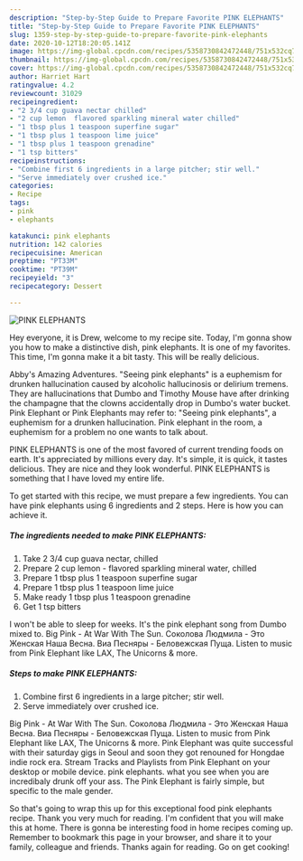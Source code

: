 ```yaml
---
description: "Step-by-Step Guide to Prepare Favorite PINK ELEPHANTS"
title: "Step-by-Step Guide to Prepare Favorite PINK ELEPHANTS"
slug: 1359-step-by-step-guide-to-prepare-favorite-pink-elephants
date: 2020-10-12T18:20:05.141Z
image: https://img-global.cpcdn.com/recipes/5358730842472448/751x532cq70/pink-elephants-recipe-main-photo.jpg
thumbnail: https://img-global.cpcdn.com/recipes/5358730842472448/751x532cq70/pink-elephants-recipe-main-photo.jpg
cover: https://img-global.cpcdn.com/recipes/5358730842472448/751x532cq70/pink-elephants-recipe-main-photo.jpg
author: Harriet Hart
ratingvalue: 4.2
reviewcount: 31029
recipeingredient:
- "2 3/4 cup guava nectar chilled"
- "2 cup lemon  flavored sparkling mineral water chilled"
- "1 tbsp plus 1 teaspoon superfine sugar"
- "1 tbsp plus 1 teaspoon lime juice"
- "1 tbsp plus 1 teaspoon grenadine"
- "1 tsp bitters"
recipeinstructions:
- "Combine first 6 ingredients in a large pitcher; stir well."
- "Serve immediately over crushed ice."
categories:
- Recipe
tags:
- pink
- elephants

katakunci: pink elephants 
nutrition: 142 calories
recipecuisine: American
preptime: "PT33M"
cooktime: "PT39M"
recipeyield: "3"
recipecategory: Dessert

---
```



![PINK ELEPHANTS](https://img-global.cpcdn.com/recipes/5358730842472448/751x532cq70/pink-elephants-recipe-main-photo.jpg)

Hey everyone, it is Drew, welcome to my recipe site. Today, I'm gonna show you how to make a distinctive dish, pink elephants. It is one of my favorites. This time, I'm gonna make it a bit tasty. This will be really delicious.

Abby&#39;s Amazing Adventures. &#34;Seeing pink elephants&#34; is a euphemism for drunken hallucination caused by alcoholic hallucinosis or delirium tremens. They are hallucinations that Dumbo and Timothy Mouse have after drinking the champagne that the clowns accidentally drop in Dumbo&#39;s water bucket. Pink Elephant or Pink Elephants may refer to: &#34;Seeing pink elephants&#34;, a euphemism for a drunken hallucination. Pink elephant in the room, a euphemism for a problem no one wants to talk about.

PINK ELEPHANTS is one of the most favored of current trending foods on earth. It's appreciated by millions every day. It's simple, it is quick, it tastes delicious. They are nice and they look wonderful. PINK ELEPHANTS is something that I have loved my entire life.


To get started with this recipe, we must prepare a few ingredients. You can have pink elephants using 6 ingredients and 2 steps. Here is how you can achieve it.

<!--inarticleads1-->

##### The ingredients needed to make PINK ELEPHANTS:

1. Take 2 3/4 cup guava nectar, chilled
1. Prepare 2 cup lemon - flavored sparkling mineral water, chilled
1. Prepare 1 tbsp plus 1 teaspoon superfine sugar
1. Prepare 1 tbsp plus 1 teaspoon lime juice
1. Make ready 1 tbsp plus 1 teaspoon grenadine
1. Get 1 tsp bitters


I won&#39;t be able to sleep for weeks. It&#39;s the pink elephant song from Dumbo mixed to. Big Pink - At War With The Sun. Соколова Людмила - Это Женская Наша Весна. Виа Песняры - Беловежская Пуща. Listen to music from Pink Elephant like LAX, The Unicorns &amp; more. 

<!--inarticleads2-->

##### Steps to make PINK ELEPHANTS:

1. Combine first 6 ingredients in a large pitcher; stir well.
1. Serve immediately over crushed ice.


Big Pink - At War With The Sun. Соколова Людмила - Это Женская Наша Весна. Виа Песняры - Беловежская Пуща. Listen to music from Pink Elephant like LAX, The Unicorns &amp; more. Pink Elephant was quite successful with their saturday gigs in Seoul and soon they got renouned for Hongdae indie rock era. Stream Tracks and Playlists from Pink Elephant on your desktop or mobile device. pink elephants. what you see when you are incredibaly drunk off your ass. The Pink Elephant is fairly simple, but specific to the male gender. 

So that's going to wrap this up for this exceptional food pink elephants recipe. Thank you very much for reading. I'm confident that you will make this at home. There is gonna be interesting food in home recipes coming up. Remember to bookmark this page in your browser, and share it to your family, colleague and friends. Thanks again for reading. Go on get cooking!
